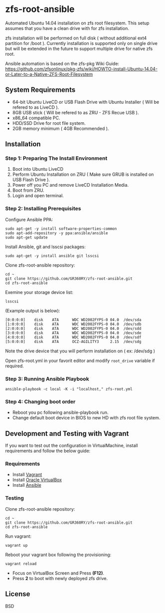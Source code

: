 zfs-root-ansible
================

Automated Ubuntu 14.04 installation on zfs root filesystem. This setup assumes that you have a clean drive with for zfs installation. 

zfs installation will be performed on full disk ( without additional ext4 partition for /boot ). Currently installation is supported only on single drive but will be extended in the future to support multiple drive for native zfs root.

Ansible automation is based on the zfs-pkg Wiki Guide:
https://github.com/zfsonlinux/pkg-zfs/wiki/HOWTO-install-Ubuntu-14.04-or-Later-to-a-Native-ZFS-Root-Filesystem


## System Requirements

* 64-bit Ubuntu LiveCD or USB Flash Drive with Ubuntu Installer ( Will be refered to as LiveCD ).
* 8GB USB stick ( Will be refered to as ZRU - ZFS Recue USB ).
* x86_64 compatible PC.
* HDD/SSD Drive for root file system.
* 2GB memory minimum ( 4GB Recommended ).

## Installation

### Step 1: Preparing The Install Environment

1. Boot into Ubuntu LiveCD
2. Perform Ubuntu Installation on ZRU ( Make sure GRUB is installed on USB Flash Drive ).
3. Power off you PC and remove LiveCD Installation Media.
4. Boot from ZRU.
5. Login and open terminal.


### Step 2: Installing Prerequisites

Configure Ansible PPA:

    sudo apt-get -y install software-properties-common
    sudo apt-add-repository -y ppa:ansible/ansible
    sudo apt-get update

Install Ansible, git and lsscsi packages:

    sudo apt-get -y install ansible git lsscsi 

Clone zfs-root-ansible repository:

    cd ~
    git clone https://github.com/GR360RY/zfs-root-ansible.git
    cd zfs-root-ansible

Exemine your storage device list:

    lsscsi

(Example output is below): 
    
    [0:0:0:0]    disk    ATA      WDC WD2002FYPS-0 04.0  /dev/sda
    [1:0:0:0]    disk    ATA      WDC WD2002FYPS-0 04.0  /dev/sdb
    [2:0:0:0]    disk    ATA      WDC WD2002FYPS-0 04.0  /dev/sdd
    [3:0:0:0]    disk    ATA      WDC WD2002FYPS-0 04.0  /dev/sde
    [4:0:0:0]    disk    ATA      WDC WD2002FYPS-0 04.0  /dev/sdf
    [5:0:0:0]    disk    ATA      OCZ-AGILITY3     2.15  /dev/sdg

Note the drive device that you will perform installation on ( ex: /dev/sdg )

Open zfs-root.yml in your favorit editor and modify `root_drive` variable if required.

### Step 3: Running Ansible Playbook


    ansible-playbook -c local -K -i "localhost," zfs-root.yml

### Step 4: Changing boot order

* Reboot you pc following ansible-playbook run.
* Change default boot device in BIOS to new HD with zfs root file system.

## Development and Testing with Vagrant

If you want to test out the configuration in VirtualMachine, install requirements and follow the below guide:

### Requirements

* Install [Vagrant](http://www.vagrantup.com/)
* Install [Oracle VirtualBox](https://www.virtualbox.org/wiki/Downloads)
* Install [Ansible](http://docs.ansible.com/intro_installation.html)

###  Testing

Clone zfs-root-ansible repository:

    cd ~
    git clone https://github.com/GR360RY/zfs-root-ansible.git
    cd zfs-root-ansible

Run vagrant:

    vagrant up

Reboot your vagrant box following the provisioning:

    vagrant reload

* Focus on VirtualBox Screen and Press __(F12)__.
* Press __2__ to boot with newly deployed zfs drive. 


License
-------

BSD

